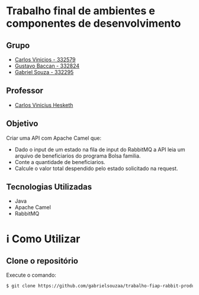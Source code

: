 # Trabalho final de ambientes e componentes de desenvolvimento

## Grupo
  - [Carlos Vinicios - 332579](https://github.com/cvinicios2)
  - [Gustavo Baccan - 332824](https://github.com/baccan)
  - [Gabriel Souza - 332295](https://github.com/gabrielsouzaa)
  
## Professor

  - [Carlos Vinicius Hesketh](https://github.com/hesketh-carlos)
  
## Objetivo

Criar uma API com Apache Camel que:
 - Dado o input de um estado na fila de input do RabbitMQ a API leia um arquivo de beneficiarios do programa Bolsa familia.
 - Conte a quantidade de beneficiarios.
 - Calcule o valor total despendido pelo estado solicitado na request.

 ## Tecnologias Utilizadas
  - Java
  - Apache Camel
  - RabbitMQ


 # :information_source: Como Utilizar
 
 ## Clone o repositório
 
 Execute o comando:
 ``` bash
 $ git clone https://github.com/gabrielsouzaa/trabalho-fiap-rabbit-producer.git
 ```
 
 


